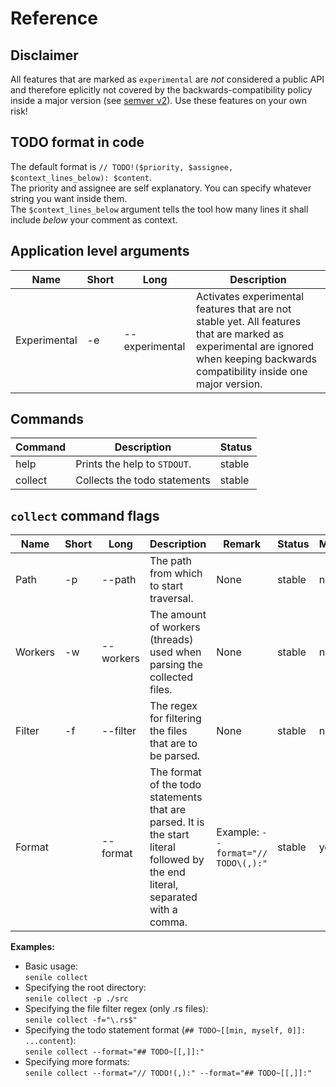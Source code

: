 # Reference

## Disclaimer

All features that are marked as `experimental` are _not_ considered a public API and therefore eplicitly not covered by the backwards-compatibility policy inside a major version (see [semver v2](https://semver.org)). Use these features on your own risk!

## TODO format in code

The default format is `// TODO!($priority, $assignee, $context_lines_below): $content`.\
The priority and assignee are self explanatory. You can specify whatever string you want inside them.\
The `$context_lines_below` argument tells the tool how many lines it shall include _below_ your comment as context.

## Application level arguments

|Name|Short|Long|Description|
|-- |-- |-- |-- |
|Experimental|-e|--experimental|Activates experimental features that are not stable yet. All features that are marked as experimental are ignored when keeping backwards compatibility inside one major version.|

## Commands

|Command|Description|Status|
|-- |-- |-- |
|help|Prints the help to `STDOUT`.|stable|
|collect|Collects the todo statements|stable|

## `collect` command flags

|Name|Short|Long|Description|Remark|Status|Multiple|
|-- |-- |-- |-- |-- |--|-- |
|Path|-p|--path|The path from which to start traversal.|None|stable|no|
|Workers|-w|--workers|The amount of workers (threads) used when parsing the collected files.|None|stable|no|
|Filter|-f|--filter|The regex for filtering the files that are to be parsed.|None|stable|no|
|Format||--format|The format of the todo statements that are parsed. It is the start literal followed by the end literal, separated with a comma.|Example: `--format="// TODO\(,):"`|stable|yes|

**Examples:**
- Basic usage:\
`senile collect`
- Specifying the root directory:\
`senile collect -p ./src` 
- Specifying the file filter regex (only .rs files):\
`senile collect -f="\.rs$"`
- Specifying the todo statement format (`## TODO~[[min, myself, 0]]: ...content`):\
`senile collect --format="## TODO~[[,]]:"`
- Specifying more formats:\
`senile collect --format="// TODO!(,):" --format="## TODO~[[,]]:"`
